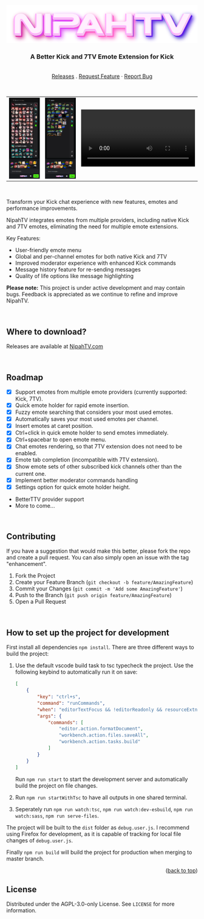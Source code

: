 <a name="readme-top"></a>

<br />
<div align="center">
  <a href="https://nipahtv.com">
    <img src="assets/img/logo_full.png" alt="NipahTV" width="650">
  </a>

  <h3 align="center">A Better Kick and 7TV Emote Extension for Kick</h3>

  <p align="center">
    <br />
    <a href="https://nipahtv.com">Releases</a>
    .
    <a href="https://github.com/Xzensi/NipahTV/issues">Request Feature</a>
    ·
    <a href="https://github.com/Xzensi/NipahTV/issues">Report Bug</a>
  </p>
  <br />
  
  <table>
    <tbody>
      <tr>
        <td><img src="demo/screenshot_2.png" /></td>
        <td><img src="demo/screenshot_3.png" /></td>
        <td><video src="https://github.com/Xzensi/NipahTV/assets/14015478/45d492b6-a51c-4a2c-92fe-45aaf3899b81"></video></td>
      </tr>
    </tbody>
  </table>
</div>

<br />


Transform your Kick chat experience with new features, emotes and performance improvements.

NipahTV integrates emotes from multiple providers, including native Kick and 7TV emotes, eliminating the need for multiple emote extensions.

Key Features:
- User-friendly emote menu
- Global and per-channel emotes for both native Kick and 7TV
- Improved moderator experience with enhanced Kick commands
- Message history feature for re-sending messages
- Quality of life options like message highlighting

<b>Please note:</b> This project is under active development and may contain bugs. Feedback is appreciated as we continue to refine and improve NipahTV.

<br />

## Where to download?

Releases are available at [NipahTV.com](https://nipahtv.com)

<br />

## Roadmap

-   [x] Support emotes from multiple emote providers (currently supported: Kick, 7TV).
-   [x] Quick emote holder for rapid emote insertion.
-   [x] Fuzzy emote searching that considers your most used emotes.
-   [x] Automatically saves your most used emotes per channel.
-   [x] Insert emotes at caret position.
-   [x] Ctrl+click in quick emote holder to send emotes immediately.
-   [x] Ctrl+spacebar to open emote menu.
-   [x] Chat emotes rendering, so that 7TV extension does not need to be enabled.
-   [x] Emote tab completion (incompatible with 7TV extension).
-   [x] Show emote sets of other subscribed kick channels other than the current one.
-   [x] Implement better moderator commands handling
-   [x] Settings option for quick emote holder height.

-   BetterTTV provider support
-   More to come...

<br />

## Contributing

If you have a suggestion that would make this better, please fork the repo and create a pull request. You can also simply open an issue with the tag "enhancement".

1. Fork the Project
2. Create your Feature Branch (`git checkout -b feature/AmazingFeature`)
3. Commit your Changes (`git commit -m 'Add some AmazingFeature'`)
4. Push to the Branch (`git push origin feature/AmazingFeature`)
5. Open a Pull Request

<br />

## How to set up the project for development

First install all dependencies `npm install`. There are three different ways to build the project:

1. Use the default vscode build task to tsc typecheck the project. Use the following keybind to automatically run it on save:

    ```json
    [
    	{
    		"key": "ctrl+s",
    		"command": "runCommands",
    		"when": "editorTextFocus && !editorReadonly && resourceExtname == .ts",
    		"args": {
    			"commands": [
    				"editor.action.formatDocument",
    				"workbench.action.files.saveAll",
    				"workbench.action.tasks.build"
    			]
    		}
    	}
    ]
    ```

    Run `npm run start` to start the development server and automatically build the project on file changes.

2. Run `npm run startWithTsc` to have all outputs in one shared terminal.

3. Seperately run `npm run watch:tsc`, `npm run watch:dev-esbuild`, `npm run watch:sass`, `npm run serve-files`.

The project will be built to the `dist` folder as `debug.user.js`. I recommend using Firefox for development, as it is capable of tracking for local file changes of `debug.user.js`.

Finally `npm run build` will build the project for production when merging to master branch.

<p align="right">(<a href="#readme-top">back to top</a>)</p>

## License

Distributed under the AGPL-3.0-only License. See `LICENSE` for more information.

